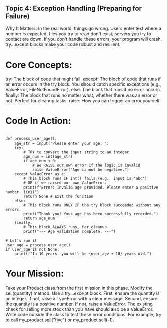 ## Topic 4: Exception Handling (Preparing for Failure)
Why It Matters: In the real world, things go wrong. Users enter text where a number is expected, files you try to read don't exist, servers you try to contact are down. If you don't handle these errors, your program will crash. try...except blocks make your code robust and resilient.

# Core Concepts:

try: The block of code that might fail.
except: The block of code that runs if an error occurs in the try block. You should catch specific exceptions (e.g., ValueError, FileNotFoundError).
else: The block that runs if no error occurs.
finally: The block that runs no matter what, whether there was an error or not. Perfect for cleanup tasks.
raise: How you can trigger an error yourself.

# Code In Action:
```

def process_user_age():
    age_str = input("Please enter your age: ")
    try:
        # TRY to convert the input string to an integer
        age_num = int(age_str)
        if age_num < 0:
            # We RAISE our own error if the logic is invalid
            raise ValueError("Age cannot be negative.")
    except ValueError as e:
        # This block runs IF int() fails (e.g., input is "abc")
        # OR if we raised our own ValueError.
        print(f"Error: Invalid age provided. Please enter a positive number. ({e})")
        return None # Exit the function
    else:
        # This block runs ONLY IF the try block succeeded without any errors.
        print("Thank you! Your age has been successfully recorded.")
        return age_num
    finally:
        # This block ALWAYS runs, for cleanup.
        print("--- Age validation complete. ---")

# Let's run it
user_age = process_user_age()
if user_age is not None:
    print(f"In 10 years, you will be {user_age + 10} years old.")
```

# Your Mission:

Take your Product class from the first mission in this phase.
Modify the sell(quantity) method.
Use a try...except block.
First, ensure the quantity is an integer. If not, raise a TypeError with a clear message.
Second, ensure the quantity is a positive number. If not, raise a ValueError.
The existing check for selling more stock than you have should also be a ValueError.
Write code outside the class to test these error conditions. For example, try to call my_product.sell("five") or my_product.sell(-1).